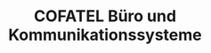 ---
title: "COFATEL Büro und Kommunikationssysteme"
url: /crimmitschau/cofatel-buero-und-kommunikationssysteme/
shop: Elektronik
---